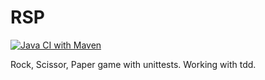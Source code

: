 # RSP

[![Java CI with Maven](https://github.com/fiamont/RSP/actions/workflows/maven.yml/badge.svg)](https://github.com/fiamont/RSP/actions/workflows/maven.yml)

Rock, Scissor, Paper game with unittests.
Working with tdd.



